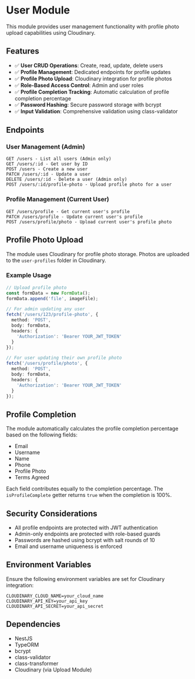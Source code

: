 # User Module

This module provides user management functionality with profile photo upload capabilities using Cloudinary.

## Features

- ✅ **User CRUD Operations**: Create, read, update, delete users
- ✅ **Profile Management**: Dedicated endpoints for profile updates
- ✅ **Profile Photo Upload**: Cloudinary integration for profile photos
- ✅ **Role-Based Access Control**: Admin and user roles
- ✅ **Profile Completion Tracking**: Automatic calculation of profile completion percentage
- ✅ **Password Hashing**: Secure password storage with bcrypt
- ✅ **Input Validation**: Comprehensive validation using class-validator

## Endpoints

### User Management (Admin)

```
GET /users - List all users (Admin only)
GET /users/:id - Get user by ID
POST /users - Create a new user
PATCH /users/:id - Update a user
DELETE /users/:id - Delete a user (Admin only)
POST /users/:id/profile-photo - Upload profile photo for a user
```

### Profile Management (Current User)

```
GET /users/profile - Get current user's profile
PATCH /users/profile - Update current user's profile
POST /users/profile/photo - Upload current user's profile photo
```

## Profile Photo Upload

The module uses Cloudinary for profile photo storage. Photos are uploaded to the `user-profiles` folder in Cloudinary.

### Example Usage

```typescript
// Upload profile photo
const formData = new FormData();
formData.append('file', imageFile);

// For admin updating any user
fetch('/users/123/profile-photo', {
  method: 'POST',
  body: formData,
  headers: {
    'Authorization': 'Bearer YOUR_JWT_TOKEN'
  }
});

// For user updating their own profile photo
fetch('/users/profile/photo', {
  method: 'POST',
  body: formData,
  headers: {
    'Authorization': 'Bearer YOUR_JWT_TOKEN'
  }
});
```

## Profile Completion

The module automatically calculates the profile completion percentage based on the following fields:
- Email
- Username
- Name
- Phone
- Profile Photo
- Terms Agreed

Each field contributes equally to the completion percentage. The `isProfileComplete` getter returns `true` when the completion is 100%.

## Security Considerations

- All profile endpoints are protected with JWT authentication
- Admin-only endpoints are protected with role-based guards
- Passwords are hashed using bcrypt with salt rounds of 10
- Email and username uniqueness is enforced

## Environment Variables

Ensure the following environment variables are set for Cloudinary integration:

```env
CLOUDINARY_CLOUD_NAME=your_cloud_name
CLOUDINARY_API_KEY=your_api_key
CLOUDINARY_API_SECRET=your_api_secret
```

## Dependencies

- NestJS
- TypeORM
- bcrypt
- class-validator
- class-transformer
- Cloudinary (via Upload Module) 